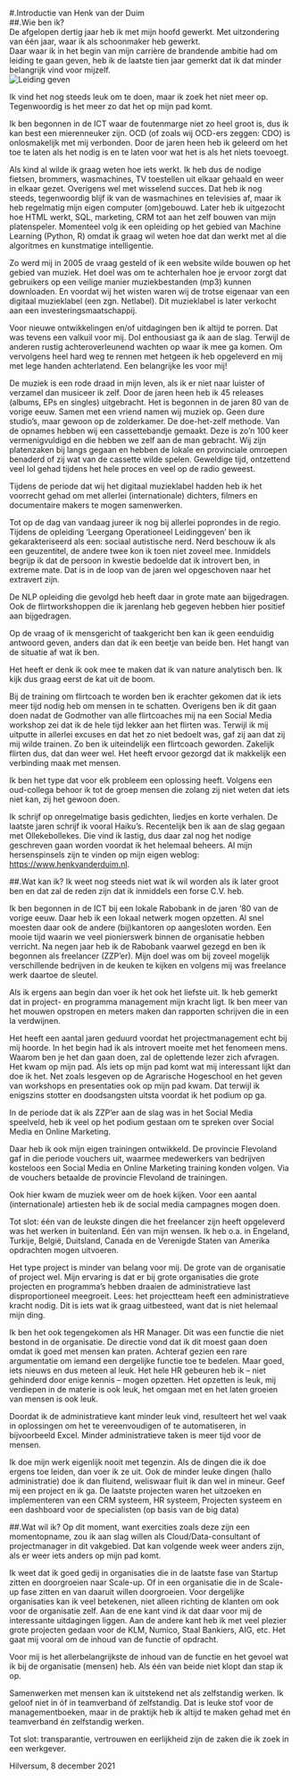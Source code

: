 #.Introductie van Henk van der Duim  
##.Wie ben ik?  
De afgelopen dertig jaar heb ik met mijn hoofd gewerkt. Met uitzondering van één jaar, waar ik als schoonmaker heb gewerkt.  
Daar waar ik in het begin van mijn carrière de brandende ambitie had om leiding te gaan geven, heb ik de laatste tien jaar gemerkt dat ik dat minder belangrijk vind voor mijzelf.  
![Leiding geven](../00_includes/henk.jpeg)  

Ik vind het nog steeds leuk om te doen, maar ik zoek het niet meer op. Tegenwoordig is het meer zo dat het op mijn pad komt.

Ik ben begonnen in de ICT waar de foutenmarge niet zo heel groot is, dus ik kan best een mierenneuker zijn. OCD (of zoals wij OCD-ers zeggen: CDO) is onlosmakelijk met mij verbonden. Door de jaren heen heb ik geleerd om het toe te laten als het nodig is en te laten voor wat het is als het niets toevoegt.

Als kind al wilde ik graag weten hoe iets werkt. Ik heb dus de nodige fietsen, brommers, wasmachines, TV toestellen uit elkaar gehaald en weer in elkaar gezet. Overigens wel met wisselend succes. Dat heb ik nog steeds, tegenwoordig blijf ik van de wasmachines en televisies af, maar ik heb regelmatig mijn eigen computer (om)gebouwd. Later heb ik uitgezocht hoe HTML werkt, SQL, marketing, CRM tot aan het zelf bouwen van mijn platenspeler. Momenteel volg ik een opleiding op het gebied van Machine Learning (Python, R) omdat ik graag wil weten hoe dat dan werkt met al die algoritmes en kunstmatige intelligentie.

Zo werd mij in 2005 de vraag gesteld of ik een website wilde bouwen op het gebied van muziek. Het doel was om te achterhalen hoe je ervoor zorgt dat gebruikers op een veilige manier muziekbestanden (mp3) kunnen downloaden. En voordat wij het wisten waren wij de trotse eigenaar van een digitaal muzieklabel (een zgn. Netlabel). Dit muzieklabel is later verkocht aan een investeringsmaatschappij.

Voor nieuwe ontwikkelingen en/of uitdagingen ben ik altijd te porren. Dat was tevens een valkuil voor mij. Dol enthousiast ga ik aan de slag. Terwijl de anderen rustig achteroverleunend wachten op waar ik mee ga komen. Om vervolgens heel hard weg te rennen met hetgeen ik heb opgeleverd en mij met lege handen achterlatend. Een belangrijke les voor mij!

De muziek is een rode draad in mijn leven, als ik er niet naar luister of verzamel dan musiceer ik zelf. Door de jaren heen heb ik 45 releases (albums, EPs en singles) uitgebracht. Het is begonnen in de jaren 80 van de vorige eeuw. Samen met een vriend namen wij muziek op. Geen dure studio’s, maar gewoon op de zolderkamer. De doe-het-zelf methode. Van de opnames hebben wij een cassettebandje gemaakt. Deze is zo’n 100 keer vermenigvuldigd en die hebben we zelf aan de man gebracht. Wij zijn platenzaken bij langs gegaan en hebben de lokale en provinciale omroepen benaderd of zij wat van de cassette wilde spelen. Geweldige tijd, ontzettend veel lol gehad tijdens het hele proces en veel op de radio geweest.

Tijdens de periode dat wij het digitaal muzieklabel hadden heb ik het voorrecht gehad om met allerlei (internationale) dichters, filmers en documentaire makers te mogen samenwerken.

Tot op de dag van vandaag jureer ik nog bij allerlei poprondes in de regio.
Tijdens de opleiding ‘Leergang Operationeel Leidinggeven’ ben ik gekarakteriseerd als een: sociaal autistische nerd. Nerd beschouw ik als een geuzentitel, de andere twee kon ik toen niet zoveel mee. Inmiddels begrijp ik dat de persoon in kwestie bedoelde dat ik introvert ben, in extreme mate. Dat is in de loop van de jaren wel opgeschoven naar het extravert zijn.

De NLP opleiding die gevolgd heb heeft daar in grote mate aan bijgedragen. Ook de flirtworkshoppen die ik jarenlang heb gegeven hebben hier positief aan bijgedragen.

Op de vraag of ik mensgericht of taakgericht ben kan ik geen eenduidig antwoord geven, anders dan dat ik een beetje van beide ben. Het hangt van de situatie af wat ik ben.

Het heeft er denk ik ook mee te maken dat ik van nature analytisch ben. Ik kijk dus graag eerst de kat uit de boom.

Bij de training om flirtcoach te worden ben ik erachter gekomen dat ik iets meer tijd nodig heb om mensen in te schatten. Overigens ben ik dit gaan doen nadat de Godmother van alle flirtcoaches mij na een Social Media workshop zei dat ik de hele tijd lekker aan het flirten was. Terwijl ik mij uitputte in allerlei excuses en dat het zo niet bedoelt was, gaf zij aan dat zij mij wilde trainen. Zo ben ik uiteindelijk een flirtcoach geworden. Zakelijk flirten dus, dat dan weer wel. Het heeft ervoor gezorgd dat ik makkelijk een verbinding maak met mensen.

Ik ben het type dat voor elk probleem een oplossing heeft. Volgens een oud-collega behoor ik tot de groep mensen die zolang zij niet weten dat iets niet kan, zij het gewoon doen.

Ik schrijf op onregelmatige basis gedichten, liedjes en korte verhalen. De laatste jaren schrijf ik vooral Haiku’s. Recentelijk ben ik aan de slag gegaan met Ollekebollekes. Die vind ik lastig, dus daar zal nog het nodige geschreven gaan worden voordat ik het helemaal beheers. Al mijn hersenspinsels zijn te vinden op mijn eigen weblog: https://www.henkvanderduim.nl.

##.Wat kan ik?
Ik weet nog steeds niet wat ik wil worden als ik later groot ben en dat zal de reden zijn dat ik inmiddels een forse C.V. heb.

Ik ben begonnen in de ICT bij een lokale Rabobank in de jaren ‘80 van de vorige eeuw. Daar heb ik een lokaal netwerk mogen opzetten. Al snel moesten daar ook de andere (bij)kantoren op aangesloten worden. Een mooie tijd waarin we veel pionierswerk binnen de organisatie hebben verricht. Na negen jaar heb ik de Rabobank vaarwel gezegd en ben ik begonnen als freelancer (ZZP’er). Mijn doel was om bij zoveel mogelijk verschillende bedrijven in de keuken te kijken en volgens mij was freelance werk daartoe de sleutel.

Als ik ergens aan begin dan voer ik het ook het liefste uit. Ik heb gemerkt dat in project- en programma management mijn kracht ligt. Ik ben meer van het mouwen opstropen en meters maken dan rapporten schrijven die in een la verdwijnen.

Het heeft een aantal jaren geduurd voordat het projectmanagement echt bij mij hoorde. In het begin had ik als introvert moeite met het fenomeen mens. Waarom ben je het dan gaan doen, zal de oplettende lezer zich afvragen. Het kwam op mijn pad. Als iets op mijn pad komt wat mij interessant lijkt dan doe ik het. Net zoals lesgeven op de Agrarische Hogeschool en het geven van workshops en presentaties ook op mijn pad kwam. Dat terwijl ik enigszins stotter en doodsangsten uitsta voordat ik het podium op ga.

In de periode dat ik als ZZP’er aan de slag was in het Social Media speelveld, heb ik veel op het podium gestaan om te spreken over Social Media en Online Marketing.

Daar heb ik ook mijn eigen trainingen ontwikkeld. De provincie Flevoland gaf in die periode vouchers uit, waarmee medewerkers van bedrijven kosteloos een Social Media en Online Marketing training konden volgen. Via de vouchers betaalde de provincie Flevoland de trainingen.

Ook hier kwam de muziek weer om de hoek kijken. Voor een aantal (internationale) artiesten heb ik de social media campagnes mogen doen.

Tot slot: één van de leukste dingen die het freelancer zijn heeft opgeleverd was het werken in buitenland. Eén van mijn wensen. Ik heb o.a. in Engeland, Turkije, België, Duitsland, Canada en de Verenigde Staten van Amerika opdrachten mogen uitvoeren.

Het type project is minder van belang voor mij. De grote van de organisatie of project wel. Mijn ervaring is dat er bij grote organisaties die grote projecten en programma’s hebben draaien de administratieve last disproportioneel meegroeit. Lees: het projectteam heeft een administratieve kracht nodig. Dit is iets wat ik graag uitbesteed, want dat is niet helemaal mijn ding.

Ik ben het ook tegengekomen als HR Manager. Dit was een functie die niet bestond in de organisatie. De directie vond dat ik dit moest gaan doen omdat ik goed met mensen kan praten. Achteraf gezien een rare argumentatie om iemand een dergelijke functie toe te bedelen. Maar goed, iets nieuws en dus meteen al leuk. Het hele HR gebeuren heb ik – niet gehinderd door enige kennis – mogen opzetten. Het opzetten is leuk, mij verdiepen in de materie is ook leuk, het omgaan met en het laten groeien van mensen is ook leuk.

Doordat ik de administratieve kant minder leuk vind, resulteert het wel vaak in oplossingen om het te vereenvoudigen of te automatiseren, in bijvoorbeeld Excel. Minder administratieve taken is meer tijd voor de mensen.

Ik doe mijn werk eigenlijk nooit met tegenzin. Als de dingen die ik doe ergens toe leiden, dan voer ik ze uit. Ook de minder leuke dingen (hallo administratie) doe ik dan fluitend, weliswaar fluit ik dan wel in mineur. Geef mij een project en ik ga. De laatste projecten waren het uitzoeken en implementeren van een CRM systeem, HR systeem, Projecten systeem en een dashboard voor de specialisten (op basis van de big data)

##.Wat wil ik?
Op dit moment, want exercities zoals deze zijn een momentopname, zou ik aan slag willen als Cloud/Data-consultant of projectmanager in dit vakgebied. Dat kan volgende week weer anders zijn, als er weer iets anders op mijn pad komt.

Ik weet dat ik goed gedij in organisaties die in de laatste fase van Startup zitten en doorgroeien naar Scale-up. Of in een organisatie die in de Scale-up fase zitten en van daaruit willen doorgroeien. Voor dergelijke organisaties kan ik veel betekenen, niet alleen richting de klanten om ook voor de organisatie zelf. Aan de ene kant vind ik dat daar voor mij de interessante uitdagingen liggen. Aan de andere kant heb ik met veel plezier grote projecten gedaan voor de KLM, Numico, Staal Bankiers, AIG, etc. Het gaat mij vooral om de inhoud van de functie of opdracht.

Voor mij is het allerbelangrijkste de inhoud van de functie en het gevoel wat ik bij de organisatie (mensen) heb. Als één van beide niet klopt dan stap ik op.

Samenwerken met mensen kan ik uitstekend net als zelfstandig werken. Ik geloof niet in óf in teamverband óf zelfstandig. Dat is leuke stof voor de managementboeken, maar in de praktijk heb ik altijd te maken gehad met én teamverband én zelfstandig werken.

Tot slot: transparantie, vertrouwen en eerlijkheid zijn de zaken die ik zoek in een werkgever.

Hilversum, 8 december 2021
